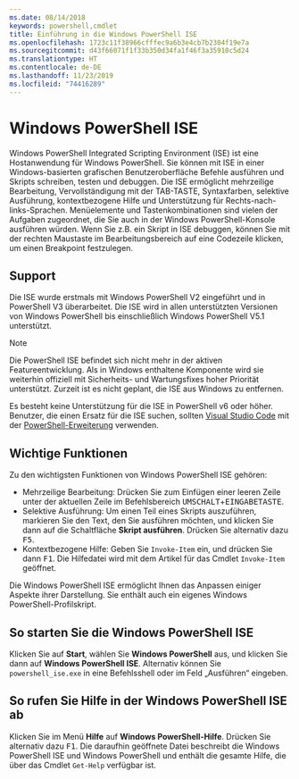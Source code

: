 ```yaml
---
ms.date: 08/14/2018
keywords: powershell,cmdlet
title: Einführung in die Windows PowerShell ISE
ms.openlocfilehash: 1723c11f38966cfffec9a6b3e4cb7b2304f19e7a
ms.sourcegitcommit: d43f66071f1f33b350d34fa1f46f3a35910c5d24
ms.translationtype: HT
ms.contentlocale: de-DE
ms.lasthandoff: 11/23/2019
ms.locfileid: "74416289"
---
```

# <a name="the-windows-powershell-ise"></a>Windows PowerShell ISE

Windows PowerShell Integrated Scripting Environment (ISE) ist eine Hostanwendung für Windows PowerShell. Sie können mit ISE in einer Windows-basierten grafischen Benutzeroberfläche Befehle ausführen und Skripts schreiben, testen und debuggen. Die ISE ermöglicht mehrzeilige Bearbeitung, Vervollständigung mit der TAB-TASTE, Syntaxfarben, selektive Ausführung, kontextbezogene Hilfe und Unterstützung für Rechts-nach-links-Sprachen. Menüelemente und Tastenkombinationen sind vielen der Aufgaben zugeordnet, die Sie auch in der Windows PowerShell-Konsole ausführen würden. Wenn Sie z.B. ein Skript in ISE debuggen, können Sie mit der rechten Maustaste im Bearbeitungsbereich auf eine Codezeile klicken, um einen Breakpoint festzulegen.

## <a name="support"></a>Support

Die ISE wurde erstmals mit Windows PowerShell V2 eingeführt und in PowerShell V3 überarbeitet. Die ISE wird in allen unterstützten Versionen von Windows PowerShell bis einschließlich Windows PowerShell V5.1 unterstützt.

> [!NOTE]
> Die PowerShell ISE befindet sich nicht mehr in der aktiven Featureentwicklung. Als in Windows enthaltene Komponente wird sie weiterhin offiziell mit Sicherheits- und Wartungsfixes hoher Priorität unterstützt.
> Zurzeit ist es nicht geplant, die ISE aus Windows zu entfernen.
>
> Es besteht keine Unterstützung für die ISE in PowerShell v6 oder höher. Benutzer, die einen Ersatz für die ISE suchen, sollten [Visual Studio Code](https://code.visualstudio.com/) mit der [PowerShell-Erweiterung](https://marketplace.visualstudio.com/items?itemName=ms-vscode.PowerShell) verwenden.

## <a name="key-features"></a>Wichtige Funktionen

Zu den wichtigsten Funktionen von Windows PowerShell ISE gehören:

- Mehrzeilige Bearbeitung: Drücken Sie zum Einfügen einer leeren Zeile unter der aktuellen Zeile im Befehlsbereich <kbd>UMSCHALT</kbd>+<kbd>EINGABETASTE</kbd>.
- Selektive Ausführung: Um einen Teil eines Skripts auszuführen, markieren Sie den Text, den Sie ausführen möchten, und klicken Sie dann auf die Schaltfläche **Skript ausführen**. Drücken Sie alternativ dazu <kbd>F5</kbd>.
- Kontextbezogene Hilfe: Geben Sie `Invoke-Item` ein, und drücken Sie dann <kbd>F1</kbd>. Die Hilfedatei wird mit dem Artikel für das Cmdlet `Invoke-Item` geöffnet.

Die Windows PowerShell ISE ermöglicht Ihnen das Anpassen einiger Aspekte ihrer Darstellung. Sie enthält auch ein eigenes Windows PowerShell-Profilskript.

## <a name="to-start-the-windows-powershell-ise"></a>So starten Sie die Windows PowerShell ISE

Klicken Sie auf **Start**, wählen Sie **Windows PowerShell** aus, und klicken Sie dann auf **Windows PowerShell ISE**.
Alternativ können Sie `powershell_ise.exe` in eine Befehlsshell oder im Feld „Ausführen“ eingeben.

## <a name="to-get-help-in-the-windows-powershell-ise"></a>So rufen Sie Hilfe in der Windows PowerShell ISE ab

Klicken Sie im Menü **Hilfe** auf **Windows PowerShell-Hilfe**. Drücken Sie alternativ dazu <kbd>F1</kbd>. Die daraufhin geöffnete Datei beschreibt die Windows PowerShell ISE und Windows PowerShell und enthält die gesamte Hilfe, die über das Cmdlet `Get-Help` verfügbar ist.
